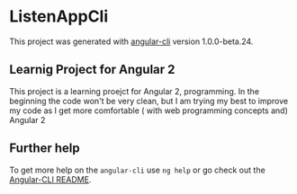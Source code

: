 # ListenAppCli

This project was generated with [angular-cli](https://github.com/angular/angular-cli) version 1.0.0-beta.24.

## Learnig Project for Angular 2
This project is a learning proejct for Angular 2, programming. In the beginning the code won't be very clean, 
but I am trying my best to improve my code as I get more comfortable ( with web programming concepts and)  Angular 2

## Further help

To get more help on the `angular-cli` use `ng help` or go check out the [Angular-CLI README](https://github.com/angular/angular-cli/blob/master/README.md).
